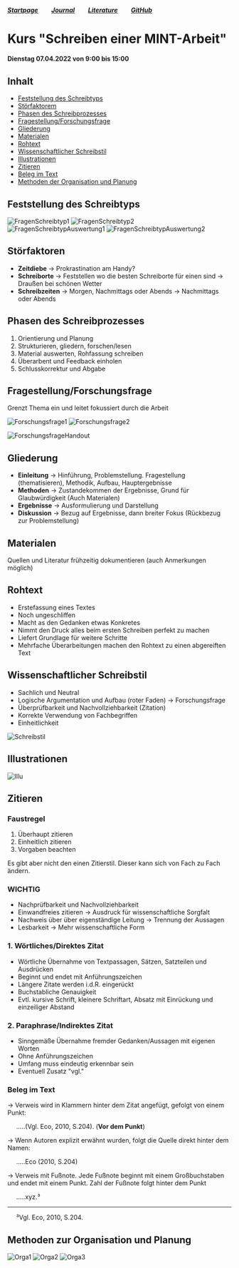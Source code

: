 ##### [Startpage](/README.md) &nbsp; &nbsp; &nbsp; &nbsp; [Journal](/journal/JOURNAL.md) &nbsp; &nbsp; &nbsp; &nbsp; [Literature](/README.md#litarture) &nbsp; &nbsp; &nbsp; &nbsp; [GitHub](https://github.com/ManeLippert/Bachelorthesis-ZonalFlows)
# Kurs "Schreiben einer MINT-Arbeit"

#### Dienstag 07.04.2022 von 9:00 bis 15:00

## Inhalt
* [Feststellung des Schreibtyps](#feststellung-des-schreibtyps)
* [Störfaktorem](#störfaktoren)
* [Phasen des Schreibprozesses](#phasen-des-schreibprozesses)
* [Fragestellung/Forschungsfrage](#fragestellungforschungsfrage)
* [Gliederung](#gliederung)
* [Materialen](#materialen)
* [Rohtext](#rohtext)
* [Wissenschaftlicher Schreibstil](#wissenschaftlicher-schreibstil)
* [Illustrationen](#illustrationen)
* [Zitieren](#zitieren)
* [Beleg im Text](#beleg-im-text)
* [Methoden der Organisation und Planung](#methoden-zur-organisation-und-planung)

## Feststellung des Schreibtyps

![FragenSchreibtyp1](/pictures/HowToMINT/Schreibtypentest-1.png)
![FragenSchreibtyp2](/pictures/HowToMINT/Schreibtypentest-2.png)
![FragenSchreibtypAuswertung1](/pictures/HowToMINT/Schreibtypentest-3.png)
![FragenSchreibtypAuswertung2](/pictures/HowToMINT/Schreibtypentest-4.png)

## Störfaktoren

* **Zeitdiebe** &rarr; Prokrastination am Handy?
* **Schreiborte** &rarr; Feststellen wo die besten Schreiborte für einen sind &rarr; Draußen bei schönen Wetter
* **Schreibzeiten** &rarr; Morgen, Nachmittags oder Abends &rarr; Nachmittags oder Abends

## Phasen des Schreibprozesses
1. Orientierung und Planung
2. Strukturieren, gliedern, forschen/lesen
3. Material auswerten, Rohfassung schreiben
4. Überarbent und Feedback einholen
5. Schlusskorrektur und Abgabe

## Fragestellung/Forschungsfrage

Grenzt Thema ein und leitet fokussiert durch die Arbeit

![Forschungsfrage1](/pictures/HowToMINT/AB1_Forschungsfrage-1.png)
![Forschungsfrage2](/pictures/HowToMINT/AB1_Forschungsfrage-2.png)

![ForschungsfrageHandout](/pictures/HowToMINT/Handout_Forschungsfrage.png)


## Gliederung

* **Einleitung** &rarr; Hinführung, Problemstellung. Fragestellung (thematisieren), Methodik, Aufbau, Hauptergebnisse
* **Methoden** &rarr; Zustandekommen der Ergebnisse, Grund für Glaubwürdigkeit (Auch Materialen)
* **Ergebnisse** &rarr; Ausformulierung und Darstellung
* **Diskussion** &rarr; Bezug auf Ergebnisse, dann breiter Fokus (Rückbezug zur Problemstellung)

## Materialen
Quellen und Literatur frühzeitig dokumentieren (auch Anmerkungen möglich)

## Rohtext
* Erstefassung eines Textes
* Noch ungeschliffen
* Macht as den Gedanken etwas Konkretes
* Nimmt den Druck alles beim ersten Schreiben perfekt zu machen
* Liefert Grundlage für weitere Schritte
* Mehrfache Überarbeitungen machen den Rohtext zu einen abgereiften Text

## Wissenschaftlicher Schreibstil

* Sachlich und Neutral
* Logische Argumentation und Aufbau (roter Faden) &rarr; Forschungsfrage
* Überprüfbarkeit und Nachvollziehbarkeit (Zitation)
* Korrekte Verwendung von Fachbegriffen
* Einheitlichkeit

![Schreibstil](/pictures/HowToMINT/AB2_Schreibstil_%C3%9Cbung.png)

## Illustrationen
![Illu](/pictures/HowToMINT/Handout_Illustrations.png)

## Zitieren

### Faustregel
1. Überhaupt zitieren
2. Einheitlich zitieren
3. Vorgaben beachten

Es gibt aber nicht den einen Zitierstil. Dieser kann sich von Fach zu Fach ändern.

### **WICHTIG**
* Nachprüfbarkeit und Nachvollziehbarkeit
* Einwandfreies zitieren &rarr; Ausdruck für wissenschaftliche Sorgfalt
* Nachweis über über eigenständige Leitung &rarr; Trennung der Aussagen
* Lesbarkeit &rarr; Mehr wissenschaftliche Form

### 1. Wörtliches/Direktes Zitat
* Wörtliche Übernahme von Textpassagen, Sätzen, Satzteilen und Ausdrücken
* Beginnt und endet mit Anführungszeichen
* Längere Zitate werden i.d.R. eingerückt
* Buchstabliche Genauigkeit 
* Evtl. kursive Schrift, kleinere Schriftart, Absatz mit Einrückung und einzeiliger Abstand

### 2. Paraphrase/Indirektes Zitat
* Sinngemäße Übernahme fremder Gedanken/Aussagen mit eigenen Worten
* Ohne Anführungszeichen
* Umfang muss eindeutig erkennbar sein 
* Eventuell Zusatz "vgl."

### Beleg im Text
&rarr; Verweis wird in Klammern hinter dem Zitat angefügt, gefolgt von einem Punkt: 

&nbsp;  &nbsp; &nbsp;.....(Vgl. Eco, 2010, S.204). (**Vor dem Punkt**)

&rarr; Wenn Autoren explizit erwähnt wurden, folgt die Quelle direkt hinter dem Namen: 

&nbsp;  &nbsp; &nbsp;.....Eco (2010, S.204)

&rarr; Verweis mit Fußnote. Jede Fußnote beginnt mit einem Großbuchstaben und endet mit einem Punkt. Zahl der Fußnote folgt hinter dem Punkt

&nbsp;  &nbsp; &nbsp;.....xyz.³

___
&nbsp;  &nbsp; &nbsp;³Vgl. Eco, 2010, S.204.

## Methoden zur Organisation und Planung

![Orga1](/pictures/HowToMINT/Methodenhandout_WS%20Orga%20und%20Planen-1.png)
![Orga2](/pictures/HowToMINT/Methodenhandout_WS%20Orga%20und%20Planen-2.png)
![Orga3](/pictures/HowToMINT/Methodenhandout_WS%20Orga%20und%20Planen-3.png)